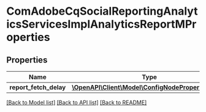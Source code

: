 # ComAdobeCqSocialReportingAnalyticsServicesImplAnalyticsReportMProperties

## Properties
Name | Type | Description | Notes
------------ | ------------- | ------------- | -------------
**report_fetch_delay** | [**\OpenAPI\Client\Model\ConfigNodePropertyInteger**](ConfigNodePropertyInteger.md) |  | [optional] 

[[Back to Model list]](../README.md#documentation-for-models) [[Back to API list]](../README.md#documentation-for-api-endpoints) [[Back to README]](../README.md)


